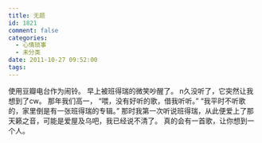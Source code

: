```yaml
---
title: 无题
id: 1821
comment: false
categories:
  - 心情琐事
  - 未分类
date: 2011-10-27 09:52:00
tags:
---
```


使用豆瓣电台作为闹铃。
早上被班得瑞的微笑吵醒了。
n久没听了，它突然让我想到了cw。
那年我们高一，
“喂，没有好听的歌，借我听听。”
“我平时不听歌的，家里倒是有一张班得瑞的专辑。”
那时我第一次听说班得瑞，从此便爱上了那天籁之音，可能是爱屋及乌吧，我已经说不清了。
真的会有一首歌，让你想到一个人。